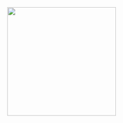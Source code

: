 <img src="https://github.com/prince-buha/flutter_lab_5_2_1/assets/150029430/4116de5f-dc3c-4d02-9ad4-6dbacba5ef0a" width="250">
